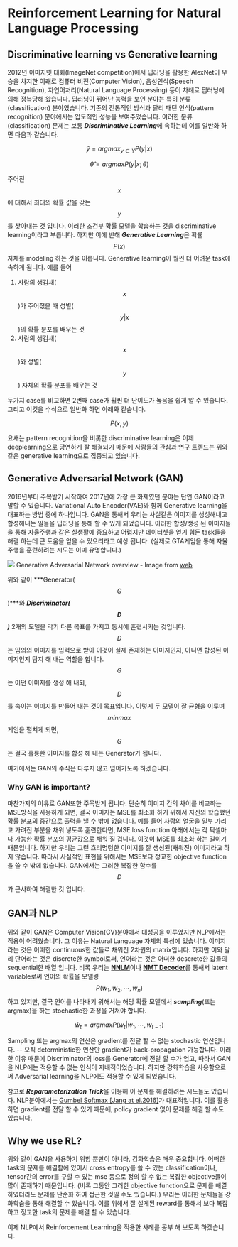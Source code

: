 # Reinforcement Learning for Natural Language Processing

## Discriminative learning vs Generative learning

2012년 이미지넷 대회(ImageNet competition)에서 딥러닝을 활용한 AlexNet이 우승을 차지한 이래로 컴퓨터 비전(Computer Vision), 음성인식(Speech Recognition), 자연어처리(Natural Language Processing) 등이 차례로 딥러닝에 의해 정복당해 왔습니다. 딥러닝이 뛰어난 능력을 보인 분야는 특히 분류(classification) 분야였습니다. 기존의 전통적인 방식과 달리 패턴 인식(pattern recognition) 분야에서는 압도적인 성능을 보여주었습니다. 이러한 분류(classification) 문제는 보통 ***Discriminative Learning***에 속하는데 이를 일반화 하면 다음과 같습니다.

$$
\hat{y} = argmax_{y \in Y} P(y|x)
$$

$$
\hat{\theta}=argmax P(y|x;\theta)
$$

주어진 $$x$$에 대해서 최대의 확률 값을 갖는 $$y$$를 찾아내는 것 입니다. 이러한 조건부 확률 모델을 학습하는 것을 discriminative learning이라고 부릅니다. 하지만 이에 반해 ***Generative Learning***은 확률 $$ P(x) $$ 자체를 modeling 하는 것을 이릅니다. Generative learning이 훨씬 더 어려운 task에 속하게 됩니다. 예를 들어 

1. 사람의 생김새($$x$$)가 주어졌을 때 성별($$y|x$$)의 확률 분포를 배우는 것
1. 사람의 생김새($$x$$)와 성별($$y$$) 자체의 확률 분포를 배우는 것

두가지 case를 비교하면 2번째 case가 훨씬 더 난이도가 높음을 쉽게 알 수 있습니다. 그리고 이것을 수식으로 일반화 하면 아래와 같습니다.

$$
P(x, y)
$$

요새는 pattern recognition을 비롯한 discriminative learning은 이제 deeplearning으로 당연하게 잘 해결되기 때문에 사람들의 관심과 연구 트렌드는 위와 같은 generative learning으로 집중되고 있습니다.

## Generative Adversarial Network (GAN)

2016년부터 주목받기 시작하여 2017년에 가장 큰 화제였던 분야는 단연 GAN이라고 말할 수 있습니다. Variational Auto Encoder(VAE)와 함께 Generative learning을 대표하는 방법 중에 하나입니다. GAN을 통해서 우리는 사실같은 이미지를 생성해내고 합성해내는 일들을 딥러닝을 통해 할 수 있게 되었습니다. 이러한 합성/생성 된 이미지들을 통해 자율주행과 같은 실생활에 중요하고 어렵지만 데이터셋을 얻기 힘든 task들을 해결 하는데 큰 도움을 얻을 수 있으리라고 예상 됩니다. (실제로 GTA게임을 통해 자율주행을 훈련하려는 시도는 이미 유명합니다.)

![](https://sthalles.github.io/assets/dcgan/GANs.png)
Generative Adversarial Network overview - Image from [web](https://sthalles.github.io/intro-to-gans/)

위와 같이 ***Generator($$G$$)***와 ***Discriminator($$D$$)*** 2개의 모델을 각기 다른 목표를 가지고 동시에 훈련시키는 것입니다. $$D$$는 임의의 이미지를 입력으로 받아 이것이 실제 존재하는 이미지인지, 아니면 합성된 이미지인지 탐지 해 내는 역할을 합니다. $$G$$는 어떤 이미지를 생성 해 내되, $$D$$를 속이는 이미지를 만들어 내는 것이 목표입니다. 이렇게 두 모델이 잘 균형을 이루며 $$ minmax $$ 게임을 펼치게 되면, $$G$$는 결국 훌륭한 이미지를 합성 해 내는 Generator가 됩니다.

여기에서는 GAN의 수식은 다루지 않고 넘어가도록 하겠습니다.

### Why GAN is important?

마찬가지의 이유로 GAN또한 주목받게 됩니다. 단순히 이미지 간의 차이를 비교하는 MSE방식을 사용하게 되면, 결국 이미지는 MSE를 최소화 하기 위해서 자신의 학습했던 확률 분포의 중간으로 출력을 낼 수 밖에 없습니다. 예를 들어 사람의 얼굴을 일부 가리고 가려진 부분을 채워 넣도록 훈련한다면, MSE loss function 아래에서는 각 픽셀마다 가능한 확률 분포의 평균값으로 채워 질 겁니다. 이것이 MSE를 최소화 하는 길이기 때문입니다. 하지만 우리는 그런 흐리멍텅한 이미지를 잘 생성된(채워진) 이미지라고 하지 않습니다. 따라서 사실적인 표현을 위해서는 MSE보다 정교한 objective function을 쓸 수 밖에 없습니다. GAN에서는 그러한 복잡한 함수를 $$D$$가 근사하여 해결한 것 입니다.

## GAN과 NLP

위와 같이 GAN은 Computer Vision(CV)분야에서 대성공을 이루었지만 NLP에서는 적용이 어려웠습니다. 그 이유는 Natural Language 자체의 특성에 있습니다. 이미지라는 것은 어떠한 continuous한 값들로 채워진 2차원의 matrix입니다. 하지만 이와 달리 단어라는 것은 discrete한 symbol로써, 언어라는 것은 어떠한 descrete한 값들의 sequential한 배열 입니다. 비록 우리는 [**NNLM**](../language-modeling/nnlm.md)이나 [**NMT Decoder**](../neural-machine-translation/seq2seq.md)를 통해서 latent variable로써 언어의 확률을 모델링 $$ P(w_1,w_2,\cdots,w_n)$$ 하고 있지만, 결국 언어를 나타내기 위해서는 해당 확률 모델에서 ***sampling***(또는 argmax)을 하는 stochastic한 과정을 거쳐야 합니다.

$$
\hat{w}_t = argmax P(w_t|w_1,\cdots,w_{t-1})
$$

Sampling 또는 argmax의 연산은 gradient를 전달 할 수 없는 stochastic 연산입니다. -- 오직 deterministic한 연산만 gradient가 back-propagation 가능합니다. 이러한 이유 때문에 Discriminator의 loss를 Generator에 전달 할 수가 업고, 따라서 GAN을 NLP에는 적용할 수 없는 인식이 지배적이었습니다. 하지만 강화학습을 사용함으로써 Adversarial learning을 NLP에도 적용할 수 있게 되었습니다.

참고로 ***Reparameterization Trick***을 이용해 이 문제를 해결하려는 시도들도 있습니다. NLP분야에서는 [Gumbel Softmax [Jang at el.2016]](https://arxiv.org/pdf/1611.01144.pdf)가 대표적입니다. 이를 활용하면 gradient를 전달 할 수 있기 때문에, policy gradient 없이 문제를 해결 할 수도 있습니다.

## Why we use RL?

위와 같이 GAN을 사용하기 위함 뿐만이 아니라, 강화학습은 매우 중요합니다. 어떠한 task의 문제를 해결함에 있어서 cross entropy를 쓸 수 있는 classification이나, tensor간의 error를 구할 수 있는 mse 등으로 정의 할 수 없는 복잡한 objective들이 많이 존재하기 때문입니다. (비록 그동안 그러한 objective function으로 문제를 해결하였더라도 문제를 단순화 하여 접근한 것일 수도 있습니다.) 우리는 이러한 문제들을 강화학습을 통해 해결할 수 있습니다. 이를 위해서 잘 설계된 reward를 통해서 보다 복잡하고 정교한 task의 문제를 해결 할 수 있습니다.

이제 NLP에서 Reinforcement Learning을 적용한 사례를 공부 해 보도록 하겠습니다.